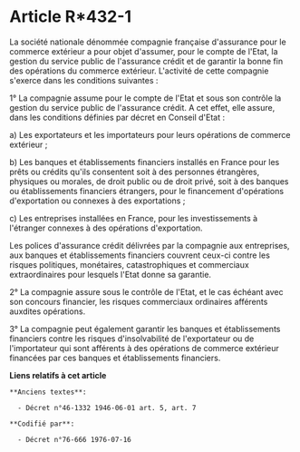 # Article R*432-1

La société nationale dénommée compagnie française d'assurance pour le commerce extérieur a pour objet d'assumer, pour le
compte de l'Etat, la gestion du service public de l'assurance crédit et de garantir la bonne fin des opérations du commerce
extérieur. L'activité de cette compagnie s'exerce dans les conditions suivantes :

1° La compagnie assume pour le compte de l'Etat et sous son contrôle la gestion du service public de l'assurance crédit. A
cet effet, elle assure, dans les conditions définies par décret en Conseil d'Etat :

a) Les exportateurs et les importateurs pour leurs opérations de commerce extérieur ;

b) Les banques et établissements financiers installés en France pour les prêts ou crédits qu'ils consentent soit à des
personnes étrangères, physiques ou morales, de droit public ou de droit privé, soit à des banques ou établissements
financiers étrangers, pour le financement d'opérations d'exportation ou connexes à des exportations ;

c) Les entreprises installées en France, pour les investissements à l'étranger connexes à des opérations d'exportation.

Les polices d'assurance crédit délivrées par la compagnie aux entreprises, aux banques et établissements financiers couvrent
ceux-ci contre les risques politiques, monétaires, catastrophiques et commerciaux extraordinaires pour lesquels l'Etat donne
sa garantie.

2° La compagnie assure sous le contrôle de l'Etat, et le cas échéant avec son concours financier, les risques commerciaux
ordinaires afférents auxdites opérations.

3° La compagnie peut également garantir les banques et établissements financiers contre les risques d'insolvabilité de
l'exportateur ou de l'importateur qui sont afférents à des opérations de commerce extérieur financées par ces banques et
établissements financiers.

**Liens relatifs à cet article**

	**Anciens textes**:

	  - Décret n°46-1332 1946-06-01 art. 5, art. 7

	**Codifié par**:

	  - Décret n°76-666 1976-07-16
